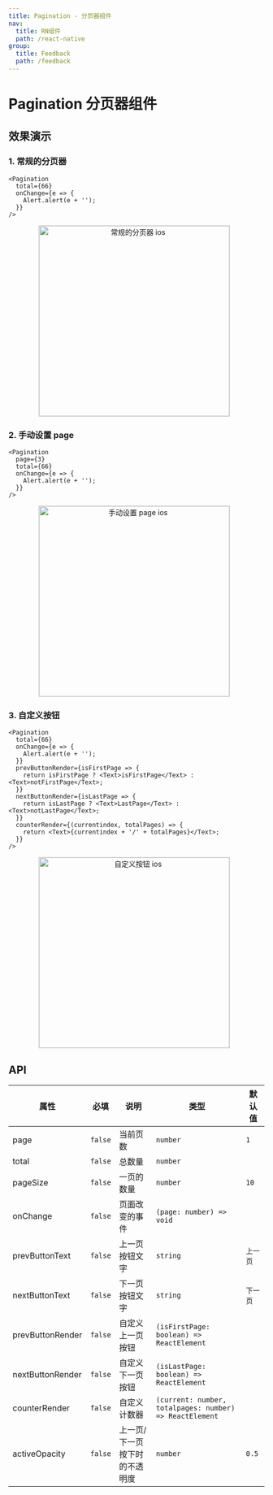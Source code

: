 ```yaml
---
title: Pagination - 分页器组件
nav:
  title: RN组件
  path: /react-native
group:
  title: Feedback
  path: /feedback
---
```


# Pagination 分页器组件

## 效果演示

### 1. 常规的分页器

```tsx | pure
<Pagination
  total={66}
  onChange={e => {
    Alert.alert(e + '');
  }}
/>
```

<center>
  <figure>
    <img
      alt="常规的分页器 ios"
      src="https://td-dev-public.oss-cn-hangzhou.aliyuncs.com/maoyes-app/1609321630003460726.gif"
      style="width: 375px; margin-right: 10px; border: 1px solid #ddd;"
    />
  </figure>
</center>

### 2. 手动设置 page

```tsx | pure
<Pagination
  page={3}
  total={66}
  onChange={e => {
    Alert.alert(e + '');
  }}
/>
```

<center>
  <figure>
    <img
      alt="手动设置 page ios"
      src="https://td-dev-public.oss-cn-hangzhou.aliyuncs.com/maoyes-app/1609321630007353263.gif"
      style="width: 375px; margin-right: 10px; border: 1px solid #ddd;"
    />
  </figure>
</center>

### 3. 自定义按钮

```tsx | pure
<Pagination
  total={66}
  onChange={e => {
    Alert.alert(e + '');
  }}
  prevButtonRender={isFirstPage => {
    return isFirstPage ? <Text>isFirstPage</Text> : <Text>notFirstPage</Text>;
  }}
  nextButtonRender={isLastPage => {
    return isLastPage ? <Text>LastPage</Text> : <Text>notLastPage</Text>;
  }}
  counterRender={(currentindex, totalPages) => {
    return <Text>{currentindex + '/' + totalPages}</Text>;
  }}
/>
```

<center>
  <figure>
    <img
      alt="自定义按钮 ios"
      src="https://td-dev-public.oss-cn-hangzhou.aliyuncs.com/maoyes-app/1609321630007184387.gif"
      style="width: 375px; margin-right: 10px; border: 1px solid #ddd;"
    />
  </figure>
</center>

## API

| 属性 | 必填 | 说明 | 类型 | 默认值 |
| --- | --- | --- | --- | --- |
| page | `false` | 当前页数 | `number` | `1` |
| total | `false` | 总数量 | `number` |  |
| pageSize | `false` | 一页的数量 | `number` | `10` |
| onChange | `false` | 页面改变的事件 | `(page: number) => void` |  |
| prevButtonText | `false` | 上一页按钮文字 | `string` | `上一页` |
| nextButtonText | `false` | 下一页按钮文字 | `string` | `下一页` |
| prevButtonRender | `false` | 自定义上一页按钮 | `(isFirstPage: boolean) => ReactElement` |  |
| nextButtonRender | `false` | 自定义下一页按钮 | `(isLastPage: boolean) => ReactElement` |  |
| counterRender | `false` | 自定义计数器 | `(current: number, totalpages: number) => ReactElement` |  |
| activeOpacity | `false` | 上一页/下一页按下时的不透明度 | `number` | `0.5` |
